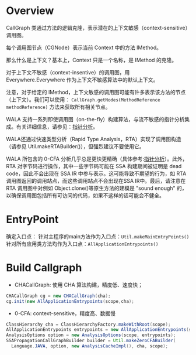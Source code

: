 # Overview

CallGraph 类通过方法的逻辑克隆，表示潜在的上下文敏感（context-sensitive）调用图。

每个调用图节点（CGNode）表示当前 Context 中的方法 IMethod。

那么什么是上下文？基本上，Context 只是一个名称，是 IMethod 的克隆。

对于上下文不敏感（context-insentive）的调用图，用 Everywhere.Everywhere 作为上下文不敏感算法中的默认上下文。

注意，对于给定的 IMethod，上下文敏感的调用图可能有许多表示该方法的节点（上下文）。我们可以使用：
`CallGraph.getNodes(MethodReference methodReference)` 方法来获取所有相关节点。

WALA 支持一系列即使调用图（on-the-fly）构建算法，与流不敏感的指针分析集成。有关详细信息，请参见：[指针分析](https://github.com/wala/WALA/wiki/Pointer-Analysis)。

WALA还通过快速类型分析（Rapid Type Analysis，RTA）实现了调用图构造（请参见 Util.makeRTABuilder()），但强烈建议不要使用它。

WALA 所包含的 0-CFA 分析几乎总是更快更精确（具体参考:[指针分析](https://github.com/wala/WALA/wiki/Pointer-Analysis)）。此外，RTA 对字节码进行操作，其中一些字节码可能在 SSA 构建期间被证明是 dead code，因此不会出现在 SSA IR 中参与表示。这可能导致不期望的行为，如 RTA 调用图返回的调用站点，而这些调用站点不会出现在SSA IR中。最后，请注意在 RTA 调用图中对例如 Object.clone()等原生方法的建模是 "sound enough" 的，以确保调用图包括所有可访问的代码，如果不这样的话可能会不健全。

# EntryPoint
确定入口点：
针对主程序的main方法作为入口点：`Util.makeMainEntryPoints()`
针对所有应用类方法均作为入口点：`AllApplicationEntrypoints()`

# Build Callgraph
- CHACallGraph: 使用 CHA 算法构建，精度低、速度快；
```java
CHACallGraph cg = new CHACallGraph(cha);
cg.init(new AllApplicationEntrypoints(scope,cha);
```
- 0-CFA: context-sensitive，精度高、数据慢
```java
ClassHierarchy cha = ClassHierarchyFactory.makeWithRoot(scope);
AllApplicationEntrypoints entrypoints = new AllApplicationEntrypoints(scope, cha);
AnalysisOptions option = new AnalysisOptions(scope, entrypoints);
SSAPropagationCallGraphBuilder builder = Util.makeZeroCFABuilder(
  Language.JAVA, option, new AnalysisCacheImpl(), cha, scope);
```
